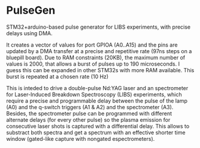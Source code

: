 # PulseGen
STM32+arduino-based pulse generator for LIBS experiments, with precise delays using DMA.

It creates a vector of values for port GPIOA  (A0..A15) and the pins are updated by a DMA transfer at a precise and repetitive rate (97ns steps on a bluepill board). Due to RAM constraints (20KB), the maximum number of values is 2000, that allows a burst of pulses up to 190 microseconds. I guess this can be expanded in other STM32s with more RAM available. This burst is repeated at a chosen rate (10 Hz)

This is inteded to drive a double-pulse Nd:YAG laser and an spectrometer for Laser-Induced Breakdown Spectroscopy (LIBS) experiments, which require a precise and programmable delay between the pulse of the lamp (A0) and the q-switch triggers (A1 & A2) and the spectrometer (A3). Besides, the spectrometer pulse can be programmed with different alternate delays (for every other pulse) so the plasma emission for consecutive laser shots is captured with a differential delay. This allows to substract both spectra and get a spectrum with an effective shorter time window (gated-like capture with nongated espectrometers).

